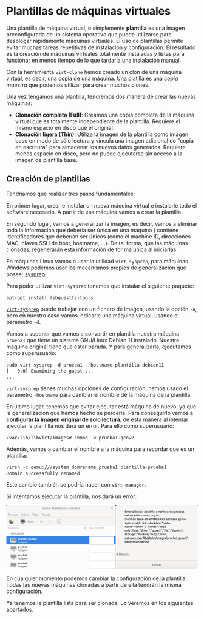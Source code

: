 # Plantillas de máquinas virtuales

Una plantilla de máquina virtual, o simplemente **plantilla** es una imagen preconfigurada de un sistema operativo que puede utilizarse para desplegar rápidamente
máquinas virtuales. El uso de plantillas permite evitar muchas tareas repetitivas de instalación y configuración. El resultado es la creación de máquinas virtuales totalmente instaladas y listas para funcionar en menos tiempo de lo que tardaría una instalación manual.

Con la herramienta `virt-clone` hemos creado un clon de una máquina virtual, es decir, una copia de una máquina. Una platilla es una *copia maestra* que podemos utilizar para crear muchos clones.

Una vez tengamos una plantilla, tendremos dos manera de crear las nuevas máquinas:

* **Clonación completa (Full)**: Creamos una copia completa de la máquina virtual que es totalmente independiente de la plantilla. Requiere el mismo espacio en disco que el original.
* **Clonación ligera (Thin)**: Utiliza la imagen de la plantilla como imagen base en modo de sólo lectura y vincula una imagen adicional de "copia en escritura" para almacenar los nuevos datos generados. Requiere menos espacio en disco, pero no puede ejecutarse sin acceso a la imagen de plantilla base.

## Creación de plantillas

Tendríamos que realizar tres pasos fundamentales:

En primer lugar, crear e instalar un nueva máquina virtual e instalarle todo el software necesario. A partir de esa máquina vamos a crear la plantilla.

En segundo lugar, vamos a generalizar la imagen, es decir, vamos a eliminar toda la información que debería ser única en una máquina ( contiene identificadores que deberían ser únicos (como el machine ID, direcciones MAC, claves SSH de host, hostname, ...). De tal forma, que las máquinas clonadas, regenerarán esta información de for ma única al iniciarlas.

En máquinas Linux vamos a usar la utilidad `virt-sysprep`, para máquinas Windows podemos usar los mecanismos propios de generalización que posee: [sysprep](https://docs.microsoft.com/es-es/windows-hardware/manufacture/desktop/sysprep--generalize--a-windows-installation?view=windows-11).

Para poder utilizar `virt-sysprep` tenemos que instalar el siguiente paquete:

```
apt-get install libguestfs-tools
```

[`virt-sysprep`](https://libguestfs.org/virt-sysprep.1.html) puede trabajar con un fichero de imaǵen, usando la opción `-a`, pero en nuestro caso vamos indicarle una máquina virtual, usando el parámetro `-d`.

Vamos a suponer que vamos a convertir en plantilla nuestra máquina `prueba1` que tiene un sistema GNU/Linux Debian 11 instalado. Nuestra máquina original tiene que estar parada. Y para generalizarla, ejecutamos como superusuario:

```
sudo virt-sysprep -d prueba1 --hostname plantilla-debian11
[   0.0] Examining the guest ...
...
```

`virt-sysprep` tienes muchas opciones de configuración, hemos usado el parámetro `-hostname` para cambiar el nombre de la máquina de la plantilla.

En último lugar, tenemos que evitar ejecutar está máquina de nuevo, ya que la generalización que hemos hecho se perdería. Para conseguirlo vamos a **configurar la imagen original de solo lectura**, de esta manera al intentar ejecutar la plantilla nos dará un error. Para ello como superusuario:

```
/var/lib/libvirt/images# chmod -w prueba1.qcow2 
```

Además, vamos a cambiar el nombre a la máquina para recordar que es un plantilla:

```
virsh -c qemu:///system domrename prueba1 plantilla-prueba1
Domain successfully renamed
```

Este cambio también se podría hacer con `virt-manager`.

Si intentamos ejecutar la plantilla, nos dará un error:

![plantilla](img/plantilla1.png)

En cualquier momento podemos cambiar la configuración de la plantilla. Todas las nuevas máquinas clonadas a partir de ella tendrán la misma configuración.

Ya tenemos la plantilla lista para ser clonada. Lo veremos en los siguientes apartados.
